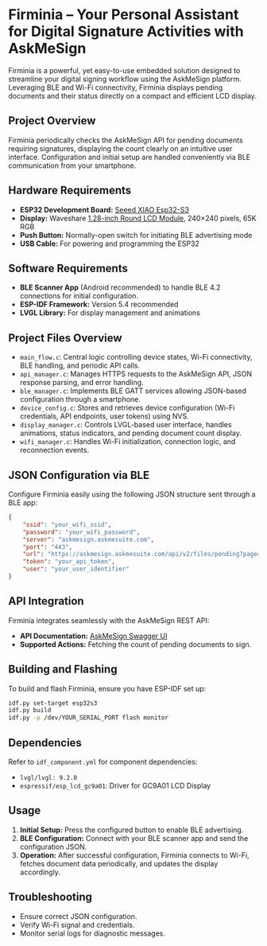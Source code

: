 # Firminia – Your Personal Assistant for Digital Signature Activities with AskMeSign

Firminia is a powerful, yet easy-to-use embedded solution designed to streamline your digital signing workflow using the AskMeSign platform. Leveraging BLE and Wi-Fi connectivity, Firminia displays pending documents and their status directly on a compact and efficient LCD display.

## Project Overview
Firminia periodically checks the AskMeSign API for pending documents requiring signatures, displaying the count clearly on an intuitive user interface. Configuration and initial setup are handled conveniently via BLE communication from your smartphone.

## Hardware Requirements

- **ESP32 Development Board:** [Seeed XIAO Esp32-S3](https://www.seeedstudio.com/Seeed-XIAO-ESP32C3-p-5431.html)
- **Display:** Waveshare [1.28-inch Round LCD Module](https://www.waveshare.com/1.28inch-lcd-module.htm), 240×240 pixels, 65K RGB
- **Push Button:** Normally-open switch for initiating BLE advertising mode
- **USB Cable:** For powering and programming the ESP32

## Software Requirements

- **BLE Scanner App** (Android recommended) to handle BLE 4.2 connections for initial configuration.
- **ESP-IDF Framework:** Version 5.4 recommended
- **LVGL Library:** For display management and animations

## Project Files Overview

- `main_flow.c`: Central logic controlling device states, Wi-Fi connectivity, BLE handling, and periodic API calls.
- `api_manager.c`: Manages HTTPS requests to the AskMeSign API, JSON response parsing, and error handling.
- `ble_manager.c`: Implements BLE GATT services allowing JSON-based configuration through a smartphone.
- `device_config.c`: Stores and retrieves device configuration (Wi-Fi credentials, API endpoints, user tokens) using NVS.
- `display_manager.c`: Controls LVGL-based user interface, handles animations, status indicators, and pending document count display.
- `wifi_manager.c`: Handles Wi-Fi initialization, connection logic, and reconnection events.

## JSON Configuration via BLE

Configure Firminia easily using the following JSON structure sent through a BLE app:

```json
{
    "ssid": "your_wifi_ssid",
    "password": "your_wifi_password",
    "server": "askmesign.askmesuite.com",
    "port": "443",
    "url": "https://askmesign.askmesuite.com/api/v2/files/pending?page=0&size=1",
    "token": "your_api_token",
    "user": "your_user_identifier"
}
```

## API Integration

Firminia integrates seamlessly with the AskMeSign REST API:

- **API Documentation:** [AskMeSign Swagger UI](https://askmesign.askmesuite.com/swagger-ui.html#/)
- **Supported Actions:** Fetching the count of pending documents to sign.

## Building and Flashing

To build and flash Firminia, ensure you have ESP-IDF set up:

```bash
idf.py set-target esp32s3
idf.py build
idf.py -p /dev/YOUR_SERIAL_PORT flash monitor
```

## Dependencies

Refer to `idf_component.yml` for component dependencies:

- `lvgl/lvgl: 9.2.0`
- `espressif/esp_lcd_gc9a01`: Driver for GC9A01 LCD Display

## Usage

1. **Initial Setup:** Press the configured button to enable BLE advertising.
2. **BLE Configuration:** Connect with your BLE scanner app and send the configuration JSON.
3. **Operation:** After successful configuration, Firminia connects to Wi-Fi, fetches document data periodically, and updates the display accordingly.

## Troubleshooting

- Ensure correct JSON configuration.
- Verify Wi-Fi signal and credentials.
- Monitor serial logs for diagnostic messages.
